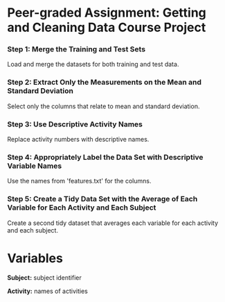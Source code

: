 
Peer-graded Assignment: Getting and Cleaning Data Course Project
==================================================================

### Step 1: Merge the Training and Test Sets
Load and merge the datasets for both training and test data.

### Step 2: Extract Only the Measurements on the Mean and Standard Deviation
Select only the columns that relate to mean and standard deviation.

### Step 3: Use Descriptive Activity Names
Replace activity numbers with descriptive names.

### Step 4: Appropriately Label the Data Set with Descriptive Variable Names
Use the names from 'features.txt' for the columns.

### Step 5: Create a Tidy Data Set with the Average of Each Variable for Each Activity and Each Subject
Create a second tidy dataset that averages each variable for each activity and each subject.

# Variables
**Subject:** subject identifier

**Activity:** names of activities
